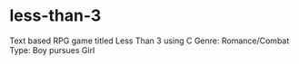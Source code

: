 # less-than-3
Text based RPG game titled Less Than 3 using C
Genre: Romance/Combat
Type: Boy pursues Girl

